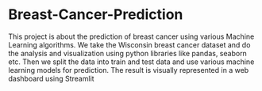 # Breast-Cancer-Prediction
This project is about the prediction of breast cancer using various Machine Learning algorithms. We take the Wisconsin breast cancer dataset and do the analysis and visualization using python libraries like pandas, seaborn etc. Then we split the data into train and test data and use various machine learning models for prediction. The result is visually represented in a web dashboard using Streamlit
